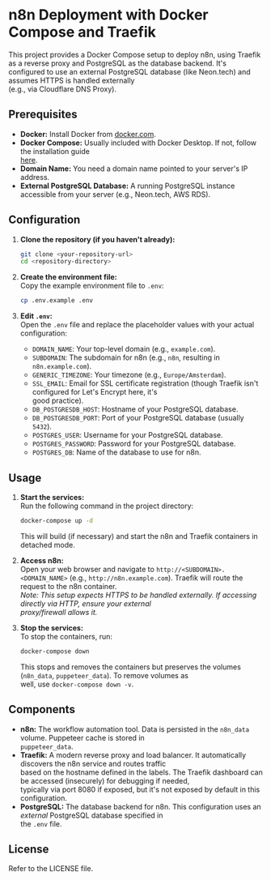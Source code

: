 # n8n Deployment with Docker Compose and Traefik                                                                           
                                                                                                                           
This project provides a Docker Compose setup to deploy n8n, using Traefik as a reverse proxy and PostgreSQL as the database
backend. It's configured to use an external PostgreSQL database (like Neon.tech) and assumes HTTPS is handled externally   
(e.g., via Cloudflare DNS Proxy).                                                                                          
                                                                                                                           
## Prerequisites                                                                                                           
                                                                                                                           
*   **Docker:** Install Docker from [docker.com](https://www.docker.com/get-started).                                      
*   **Docker Compose:** Usually included with Docker Desktop. If not, follow the installation guide                        
[here](https://docs.docker.com/compose/install/).                                                                          
*   **Domain Name:** You need a domain name pointed to your server's IP address.                                           
*   **External PostgreSQL Database:** A running PostgreSQL instance accessible from your server (e.g., Neon.tech, AWS RDS).
                                                                                                                           
## Configuration                                                                                                           
                                                                                                                           
1.  **Clone the repository (if you haven't already):**                                                                     
    ```bash                                                                                                                
    git clone <your-repository-url>                                                                                        
    cd <repository-directory>                                                                                              
    ```                                                                                                                    
                                                                                                                           
2.  **Create the environment file:**                                                                                       
    Copy the example environment file to `.env`:                                                                           
    ```bash                                                                                                                
    cp .env.example .env                                                                                                   
    ```                                                                                                                    
                                                                                                                           
3.  **Edit `.env`:**                                                                                                       
    Open the `.env` file and replace the placeholder values with your actual configuration:                                
    *   `DOMAIN_NAME`: Your top-level domain (e.g., `example.com`).                                                        
    *   `SUBDOMAIN`: The subdomain for n8n (e.g., `n8n`, resulting in `n8n.example.com`).                                  
    *   `GENERIC_TIMEZONE`: Your timezone (e.g., `Europe/Amsterdam`).                                                      
    *   `SSL_EMAIL`: Email for SSL certificate registration (though Traefik isn't configured for Let's Encrypt here, it's  
good practice).                                                                                                            
    *   `DB_POSTGRESDB_HOST`: Hostname of your PostgreSQL database.                                                        
    *   `DB_POSTGRESDB_PORT`: Port of your PostgreSQL database (usually `5432`).                                           
    *   `POSTGRES_USER`: Username for your PostgreSQL database.                                                            
    *   `POSTGRES_PASSWORD`: Password for your PostgreSQL database.                                                        
    *   `POSTGRES_DB`: Name of the database to use for n8n.                                                                
                                                                                                                           
## Usage                                                                                                                   
                                                                                                                           
1.  **Start the services:**                                                                                                
    Run the following command in the project directory:                                                                    
    ```bash                                                                                                                
    docker-compose up -d                                                                                                   
    ```                                                                                                                    
    This will build (if necessary) and start the n8n and Traefik containers in detached mode.                              
                                                                                                                           
2.  **Access n8n:**                                                                                                        
    Open your web browser and navigate to `http://<SUBDOMAIN>.<DOMAIN_NAME>` (e.g., `http://n8n.example.com`). Traefik will
route the request to the n8n container.                                                                                    
    *Note: This setup expects HTTPS to be handled externally. If accessing directly via HTTP, ensure your external         
proxy/firewall allows it.*                                                                                                 
                                                                                                                           
3.  **Stop the services:**                                                                                                 
    To stop the containers, run:                                                                                           
    ```bash                                                                                                                
    docker-compose down                                                                                                    
    ```                                                                                                                    
    This stops and removes the containers but preserves the volumes (`n8n_data`, `puppeteer_data`). To remove volumes as   
well, use `docker-compose down -v`.                                                                                        
                                                                                                                           
## Components                                                                                                              
                                                                                                                           
*   **n8n:** The workflow automation tool. Data is persisted in the `n8n_data` volume. Puppeteer cache is stored in        
`puppeteer_data`.                                                                                                          
*   **Traefik:** A modern reverse proxy and load balancer. It automatically discovers the n8n service and routes traffic   
based on the hostname defined in the labels. The Traefik dashboard can be accessed (insecurely) for debugging if needed,   
typically via port 8080 if exposed, but it's not exposed by default in this configuration.                                 
*   **PostgreSQL:** The database backend for n8n. This configuration uses an *external* PostgreSQL database specified in   
the `.env` file.                                                                                                           
                                                                                                                           
## License                                                                                                                 
                                                                                                                           
Refer to the LICENSE file. 